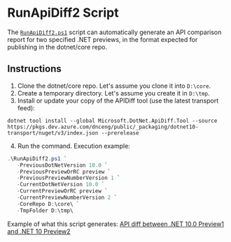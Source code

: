 # RunApiDiff2 Script

The [`RunApiDiff2.ps1`](./RunApiDiff2.ps1) script can automatically generate an API comparison report for two specified .NET previews, in the format expected for publishing in the dotnet/core repo.

## Instructions

1. Clone the dotnet/core repo. Let's assume you clone it into `D:\core`.
2. Create a temporary directory. Let's assume you create it in `D:\tmp`.
3. Install or update your copy of the APIDiff tool (use the latest transport feed):
```
dotnet tool install --global Microsoft.DotNet.ApiDiff.Tool --source https://pkgs.dev.azure.com/dnceng/public/_packaging/dotnet10-transport/nuget/v3/index.json --prerelease
```
4. Run the command. Execution example:

```powershell
.\RunApiDiff2.ps1 `
   -PreviousDotNetVersion 10.0 `
   -PreviousPreviewOrRC preview `
   -PreviousPreviewNumberVersion 1 `
   -CurrentDotNetVersion 10.0 `
   -CurrentPreviewOrRC preview `
   -CurrentPreviewNumberVersion 2 `
   -CoreRepo D:\core\ `
   -TmpFolder D:\tmp\
```

Example of what this script generates: [API diff between .NET 10.0 Preview1 and .NET 10 Preview2](https://github.com/dotnet/core/pull/9771)
